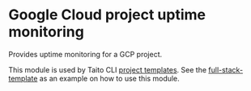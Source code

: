 # Google Cloud project uptime monitoring

Provides uptime monitoring for a GCP project.

This module is used by Taito CLI [project templates](https://taitounited.github.io/taito-cli/templates/#project-templates). See the [full-stack-template](https://github.com/TaitoUnited/full-stack-template) as an example on how to use this module.
